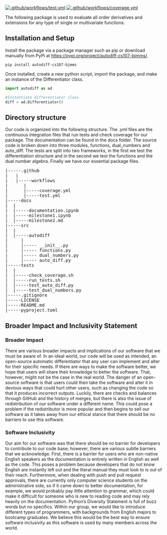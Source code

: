 [![.github/workflows/test.yml](https://code.harvard.edu/CS107/team46/actions/workflows/test.yml/badge.svg)](https://code.harvard.edu/CS107/team46/actions/workflows/test.yml)
[![.github/workflows/coverage.yml](https://code.harvard.edu/CS107/team46/actions/workflows/coverage.yml/badge.svg)](https://code.harvard.edu/CS107/team46/actions/workflows/coverage.yml)

The following package is used to evaluate all order derivatives and extensions for any type of single or multivariate functions.

## Installation and Setup

Install the package via a package manager such as pip or download manually from PyPi at https://pypi.org/project/autodiff-cs107-bjmms/.

```shell
pip install autodiff-cs107-bjmms
```

Once installed, create a new python script, import the package, and make an instance of the Differentiator class.

```python
import autodiff as ad

#Instantiate differentiator class
diff = ad.Differentiator()
```

## Directory structure

Our code is organized into the following structure. The .yml files are the continuous integration files that run tests and check coverage for our package. The documentation can be found in the docs folder. The source code is broken down into three modules, functions, dual_numbers and auto_diff. The tests are split into two frameworks, in the first we test the differentiation structure and in the second we test the functions and the dual number algebra. Finally we have our essential package files.

<pre>
|-----.github
|   |
|   |-----workflows
|      |
|      |-----coverage.yml
|      |-----test.yml
|-----docs
|  |
|  |-----documentation.ipynb
|  |-----milestone1.ipynb
|  |-----milestone2.md
|-----src
|  |
|  |-----autodiff
|     |
|     |----- __init__.py
|     |----- functions.py
|     |----- dual_numbers.py
|     |----- auto_diff.py
|-----tests
|  |
|  |-----check_coverage.sh
|  |-----run_tests.sh 
|  |-----test_auto_diff.py
|  |-----test_dual_numbers.py
|-----.gitignore
|-----LICENSE
|-----README.md
|-----pyproject.toml
</pre>

## Broader Impact and Inclusivity Statement

### Broader Impact
There are various broader impacts and implications of our software that we must be aware of. In an ideal world, our code will be used as intended, an open-source automatic differentiator that any user can implement and alter for their specific needs. If there are ways to make the software better, we hope that users will share their knowledge to better the software. That, however, might not be the case in the real world. The danger of an open-source software is that users could then take the software and alter it in devious ways that could hurt other users, such as changing the code so that it produces incorrect outputs. Luckily, there are checks and balances through GitHub and the history of merges, but there is also the issue of redistribution of our software under a different name. This could pose a problem if the redistributor is more popular and then begins to sell our software as it takes away from our ethical stance that there should be no barriers to use this software. 

### Software Inclusivity
Our aim for our software was that there should be no barrier for developers to contribute to our code base; however, there are various subtle barriers that we acknowledge. First, there is a barrier for users who are non-native English speakers as the documentation is entirely written in English as well as the code. This poses a problem because developers that do not know English are instantly left out and the literal manual they must look to is out of their reach.  Furthermore, when dealing with push and pull request approvals, there are currently only computer science students on the administrative side, so if it came down to better documentation, for example, we would probably pay little attention to grammar, which could make it difficult for someone who is new to reading code and may rely heavily on the documentation.  Python’s Diversity Statement is full of buzz words but no specifics. Within our group, we would like to introduce different types of programmers, with backgrounds from English majors to bootcamp graduates. We believe this would be the best way to ensure software inclusivity as this software is used by many members across the world. 
